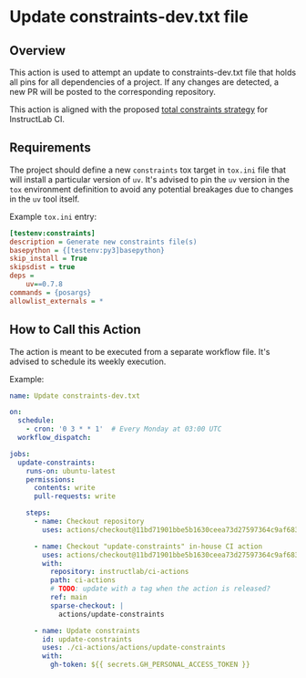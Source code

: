 # Update constraints-dev.txt file

## Overview

This action is used to attempt an update to constraints-dev.txt file that holds
all pins for all dependencies of a project. If any changes are detected, a new
PR will be posted to the corresponding repository.

This action is aligned with the proposed
[total constraints strategy](https://github.com/instructlab/dev-docs/pull/198)
for InstructLab CI.

## Requirements

The project should define a new `constraints` tox target in `tox.ini` file that
will install a particular version of `uv`. It's advised to pin the
`uv` version in the `tox` environment definition to avoid any potential
breakages due to changes in the `uv` tool itself.

Example `tox.ini` entry:

```ini
[testenv:constraints]
description = Generate new constraints file(s)
basepython = {[testenv:py3]basepython}
skip_install = True
skipsdist = true
deps =
    uv==0.7.8
commands = {posargs}
allowlist_externals = *
```

## How to Call this Action

The action is meant to be executed from a separate workflow file. It's advised
to schedule its weekly execution.

Example:

```yaml
name: Update constraints-dev.txt

on:
  schedule:
    - cron: '0 3 * * 1'  # Every Monday at 03:00 UTC
  workflow_dispatch:

jobs:
  update-constraints:
    runs-on: ubuntu-latest
    permissions:
      contents: write
      pull-requests: write

    steps:
      - name: Checkout repository
        uses: actions/checkout@11bd71901bbe5b1630ceea73d27597364c9af683 # v4.2.2

      - name: Checkout "update-constraints" in-house CI action
        uses: actions/checkout@11bd71901bbe5b1630ceea73d27597364c9af683 # v4.2.2
        with:
          repository: instructlab/ci-actions
          path: ci-actions
          # TODO: update with a tag when the action is released?
          ref: main
          sparse-checkout: |
            actions/update-constraints

      - name: Update constraints
        id: update-constraints
        uses: ./ci-actions/actions/update-constraints
        with:
          gh-token: ${{ secrets.GH_PERSONAL_ACCESS_TOKEN }}
```
